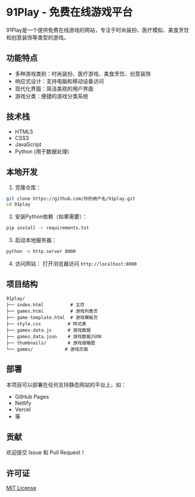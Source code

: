 # 91Play - 免费在线游戏平台

91Play是一个提供免费在线游戏的网站，专注于时尚装扮、医疗模拟、美食烹饪和创意装饰等类型的游戏。

## 功能特点

- 多种游戏类别：时尚装扮、医疗游戏、美食烹饪、创意装饰
- 响应式设计：支持电脑和移动设备访问
- 现代化界面：简洁美观的用户界面
- 游戏分类：便捷的游戏分类系统

## 技术栈

- HTML5
- CSS3
- JavaScript
- Python (用于数据处理)

## 本地开发

1. 克隆仓库：
```bash
git clone https://github.com/你的用户名/91play.git
cd 91play
```

2. 安装Python依赖（如果需要）：
```bash
pip install -r requirements.txt
```

3. 启动本地服务器：
```bash
python -m http.server 8000
```

4. 访问网站：
打开浏览器访问 `http://localhost:8000`

## 项目结构

```
91play/
├── index.html          # 主页
├── games.html          # 游戏列表页
├── game-template.html  # 游戏模板页
├── style.css          # 样式表
├── games-data.js      # 游戏数据
├── games_data.json    # 游戏数据JSON
├── thumbnails/        # 游戏缩略图
└── games/            # 游戏页面
```

## 部署

本项目可以部署在任何支持静态网站的平台上，如：
- GitHub Pages
- Netlify
- Vercel
- 等

## 贡献

欢迎提交 Issue 和 Pull Request！

## 许可证

[MIT License](LICENSE) 